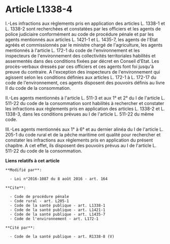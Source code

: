 # Article L1338-4

I.-Les infractions aux règlements pris en application des articles L. 1338-1 et L. 1338-2 sont recherchées et constatées par
les officiers et les agents de police judiciaire conformément au code de procédure pénale et par les agents mentionnés aux
articles L. 1421-1 et L. 1435-7, les agents de l'Etat agréés et commissionnés par le ministre chargé de l'agriculture, les
agents mentionnés à l'article L. 172-1 du code de l'environnement et les inspecteurs de l'environnement des collectivités
territoriales habilités et assermentés dans des conditions fixées par décret en Conseil d'Etat. Les procès-verbaux dressés
par ces officiers et ces agents font foi jusqu'à preuve du contraire. A l'exception des inspecteurs de l'environnement qui
agissent selon les conditions définies aux articles L. 172-1 à L. 172-17 du code de l'environnement, ces agents disposent des
pouvoirs définis au livre II du code de la consommation. 

II.-Les agents mentionnés à l'article L. 511-3 et aux 1° et 2° du I de l'article L. 511-22 du code de la consommation sont
habilités à rechercher et constater les infractions aux règlements pris en application des articles L. 1338-2 et L. 1338-3,
dans les conditions prévues au I de l'article L. 511-22 du même code. 

III.-Les agents mentionnés aux 1° à 6° et au dernier alinéa du I de l'article L. 205-1 du code rural et de la pêche maritime
ont qualité pour rechercher et constater les infractions aux règlements pris en application du présent chapitre. A cet effet,
ils disposent des pouvoirs prévus au I de l'article L. 511-22 du code de la consommation.

**Liens relatifs à cet article**

	**Modifié par**:

	  - Loi n°2016-1087 du 8 août 2016 - art. 164

	**Cite**:

	  - Code de procédure pénale
	  - Code rural - art. L205-1
	  - Code de la santé publique - art. L1338-1
	  - Code de la santé publique - art. L1421-1
	  - Code de la santé publique - art. L1435-7
	  - Code de l'environnement - art. L172-1

	**Cité par**:

	  - Code de la santé publique - art. R1338-8 (V)
